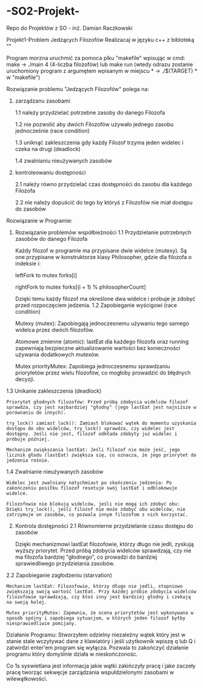 # -SO2-Projekt-
Repo do Projektów z SO - inż. Damian Raczkowski

Projekt1-Problem Jedzących Filozofów
Realizacaj w języku c++ z bibloteką "<thread>"

Program morzna uruchmić za pomoca plku "makefile" wpisując w cmd:
     make -> ./main 4 (4-liczba filozofów)
     lub
     make run (wtedy odrazu zostanie uruchomiony program z argumętem wpisanym w miejscu * -> ./$(TARGET) * w "makefile")


Rozwiązanie problemu "Jedzących Filozofów" polega na:
1. zarządzanu zasobami
   
    1.1 należy przydzielać potrzebne zasoby do danego Filozofa
   
    1.2 nie pozwolić aby dwóch Filozofów używało jednego zasobu jednocześnie (race condition)
   
    1.3 uniknąć zakleszczenia gdy każdy Filozof trzyma jeden widelec i czeka na drugi (deadlock)
   
    1.4 zwalnianiu nieużywanych zasobów
   
3. kontroleowaniu dostępności
   
    2.1 należy równo przydzielać czas dostępności do zasobu dla każdego Filozofa
   
    2.2 nie należy dopuścić do tego by któryś z Filozofów nie miał dostępu do zasobów

Rozwiązanie w Programie:

1. Rozwiązanie problemów współbieżności
1.1 Przydzielanie potrzebnych zasobów do danego Filozofa

    Każdy filozof w programie ma przypisane dwie widelce (mutexy). Są one przypisane w konstruktorze klasy Philosopher, gdzie dla filozofa o indeksie i:

    leftFork to mutex forks[i]

    rightFork to mutex forks[(i + 1) % philosopherCount]

    Dzięki temu każdy filozof ma określone dwa widelce i próbuje je zdobyć przed rozpoczęciem jedzenia.
1.2 Zapobieganie wyścigowi (race condition)

    Mutexy (mutex): Zapobiegają jednoczesnemu używaniu tego samego widelca przez dwóch filozofów.

    Atomowe zmienne (atomic<int>): lastEat dla każdego filozofa oraz running zapewniają bezpieczne aktualizowanie wartości bez konieczności używania dodatkowych mutexów.

    Mutex priorityMutex: Zapobiega jednoczesnemu sprawdzaniu priorytetów przez wielu filozofów, co mogłoby prowadzić do błędnych decyzji.

1.3 Unikanie zakleszczenia (deadlock)

    Priorytet głodnych filozofów: Przed próbą zdobycia widelców filozof sprawdza, czy jest najbardziej "głodny" (jego lastEat jest najniższe w porównaniu do innych).

    try_lock() zamiast lock(): Zamiast blokować wątek do momentu uzyskania dostępu do obu widelców, try_lock() sprawdza, czy widelec jest dostępny. Jeśli nie jest, filozof odkłada zdobyty już widelec i próbuje później.

    Mechanizm zwiększania lastEat: Jeśli filozof nie może jeść, jego licznik głodu (lastEat) zwiększa się, co oznacza, że jego priorytet do jedzenia rośnie.

1.4 Zwalnianie nieużywanych zasobów

    Widelec jest zwalniany natychmiast po skończeniu jedzenia: Po zakończeniu posiłku filozof resetuje swój lastEat i odblokowuje widelce.

    Filozofowie nie blokują widelców, jeśli nie mogą ich zdobyć obu: Dzięki try_lock(), jeśli filozof nie może zdobyć obu widelców, nie zatrzymuje on zasobów, co pozwala innym filozofom z nich korzystać.

2. Kontrola dostępności
2.1 Równomierne przydzielanie czasu dostępu do zasobów

    Dzięki mechanizmowi lastEat filozofowie, którzy długo nie jedli, zyskują wyższy priorytet. Przed próbą zdobycia widelców sprawdzają, czy nie ma filozofa bardziej "głodnego", co prowadzi do bardziej sprawiedliwego przydzielania zasobów.

2.2 Zapobieganie zagłodzeniu (starvation)

    Mechanizm lastEat: Filozofowie, którzy długo nie jedli, stopniowo zwiększają swoją wartość lastEat. Przy każdej próbie zdobycia widelców filozofowie sprawdzają, czy ktoś inny jest bardziej głodny i czekają na swoją kolej.

    Mutex priorityMutex: Zapewnia, że ocena priorytetów jest wykonywana w sposób spójny i zapobiega sytuacjom, w których jeden filozof byłby niesprawiedliwie pomijany.
    



Działanie Programu:
Stworzyłem odzielny niezależny wątek który jest w stanie stale wczytywać dane z klawiatóry i jeśli użytkownik wpiszę q lub Q 
i zatwirdzi enter'em program się wyłącza. Pozwala to zakończyć działanie programu który domyślnie działa w nieskończonośc.

Co 1s syswietlana jest informacja jakie wątki  zakińczyły pracę i jake zaczeły pracę tworząc sekwęcje zarządzania wspułdzielonymi zasobami w wilewątkowości.
